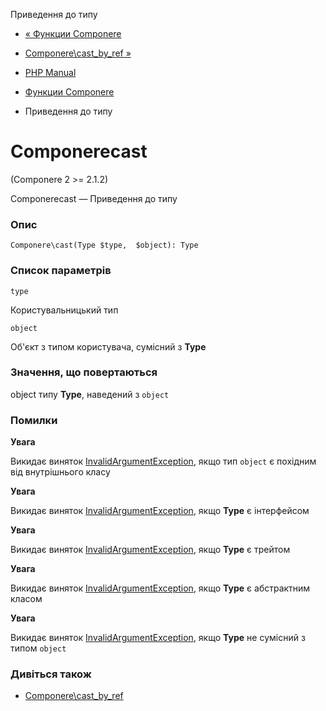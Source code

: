 Приведення до типу

-   [« Функции Componere](reference.componere.html)
    
-   [Componere\\cast\_by\_ref »](componere.cast_by_ref.html)
    
-   [PHP Manual](index.html)
    
-   [Функции Componere](reference.componere.html)
    
-   Приведення до типу
    

# Componerecast

(Componere 2 >= 2.1.2)

Componerecast — Приведення до типу

### Опис

```methodsynopsis
Componere\cast(Type $type,  $object): Type
```

### Список параметрів

`type`

Користувальницький тип

`object`

Об'єкт з типом користувача, сумісний з **Type**

### Значення, що повертаються

object типу **Type**, наведений з `object`

### Помилки

**Увага**

Викидає виняток [InvalidArgumentException](class.invalidargumentexception.html), якщо тип `object` є похідним від внутрішнього класу

**Увага**

Викидає виняток [InvalidArgumentException](class.invalidargumentexception.html), якщо **Type** є інтерфейсом

**Увага**

Викидає виняток [InvalidArgumentException](class.invalidargumentexception.html), якщо **Type** є трейтом

**Увага**

Викидає виняток [InvalidArgumentException](class.invalidargumentexception.html), якщо **Type** є абстрактним класом

**Увага**

Викидає виняток [InvalidArgumentException](class.invalidargumentexception.html), якщо **Type** не сумісний з типом `object`

### Дивіться також

-   [Componere\\cast\_by\_ref](componere.cast_by_ref.html)